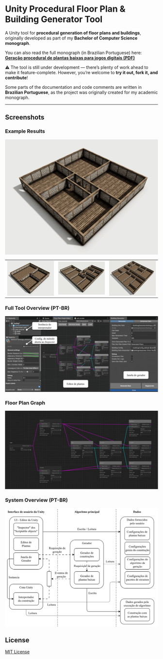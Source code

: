 # Unity Procedural Floor Plan & Building Generator Tool

A Unity tool for **procedural generation of floor plans and buildings**, originally developed as part of my **Bachelor of Computer Science monograph**.

You can also read the full monograph (in Brazilian Portuguese) here:
[**Geração procedural de plantas baixas para jogos digitais (PDF)**](https://github.com/LeandroDornela/floor-plan-generator/blob/main/DocResources/Gera%C3%A7%C3%A3o%20procedural%20de%20plantas%20baixas%20para%20jogos%20digitais%20-%20revisado.pdf)

⚠️ The tool is still under development — there’s plenty of work ahead to make it feature-complete.
However, you’re welcome to **try it out, fork it, and contribute**!

Some parts of the documentation and code comments are written in **Brazilian Portuguese**, as the project was originally created for my academic monograph.

---
## Screenshots

### Example Results

<img src="https://github.com/LeandroDornela/floor-plan-generator/blob/main/DocResources/res_1.png" width="700"/>

|   |  |  |
|----------|----------|----------|
| ![Result 2](https://github.com/LeandroDornela/floor-plan-generator/blob/main/DocResources/res_2.jpg) | ![Result 3](https://github.com/LeandroDornela/floor-plan-generator/blob/main/DocResources/res_3.jpg) | ![Result 4](https://github.com/LeandroDornela/floor-plan-generator/blob/main/DocResources/res_4.png) |

### Full Tool Overview (PT-BR)

<img src="https://github.com/LeandroDornela/floor-plan-generator/blob/main/DocResources/aplic_leg.png" width="700"/>  

### Floor Plan Graph

<img src="https://github.com/LeandroDornela/floor-plan-generator/blob/main/DocResources/casa_pop.png" width="700"/>  

### System Overview (PT-BR)

<img src="https://github.com/LeandroDornela/floor-plan-generator/blob/main/DocResources/floor-plan-gen-areaDeTrab.png" width="700"/> 

## License

[MIT License](LICENSE)

